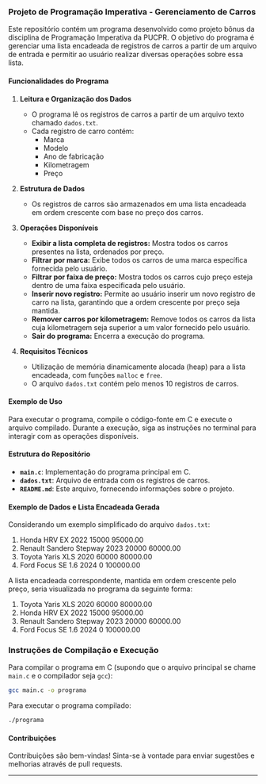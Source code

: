 ### Projeto de Programação Imperativa - Gerenciamento de Carros

Este repositório contém um programa desenvolvido como projeto bônus da disciplina de Programação Imperativa da PUCPR. O objetivo do programa é gerenciar uma lista encadeada de registros de carros a partir de um arquivo de entrada e permitir ao usuário realizar diversas operações sobre essa lista.

#### Funcionalidades do Programa

1. **Leitura e Organização dos Dados**
   - O programa lê os registros de carros a partir de um arquivo texto chamado `dados.txt`.
   - Cada registro de carro contém:
     - Marca
     - Modelo
     - Ano de fabricação
     - Kilometragem
     - Preço

2. **Estrutura de Dados**
   - Os registros de carros são armazenados em uma lista encadeada em ordem crescente com base no preço dos carros.

3. **Operações Disponíveis**
   - **Exibir a lista completa de registros:** Mostra todos os carros presentes na lista, ordenados por preço.
   - **Filtrar por marca:** Exibe todos os carros de uma marca específica fornecida pelo usuário.
   - **Filtrar por faixa de preço:** Mostra todos os carros cujo preço esteja dentro de uma faixa especificada pelo usuário.
   - **Inserir novo registro:** Permite ao usuário inserir um novo registro de carro na lista, garantindo que a ordem crescente por preço seja mantida.
   - **Remover carros por kilometragem:** Remove todos os carros da lista cuja kilometragem seja superior a um valor fornecido pelo usuário.
   - **Sair do programa:** Encerra a execução do programa.

4. **Requisitos Técnicos**
   - Utilização de memória dinamicamente alocada (heap) para a lista encadeada, com funções `malloc` e `free`.
   - O arquivo `dados.txt` contém pelo menos 10 registros de carros.

#### Exemplo de Uso

Para executar o programa, compile o código-fonte em C e execute o arquivo compilado. Durante a execução, siga as instruções no terminal para interagir com as operações disponíveis.

#### Estrutura do Repositório

- **`main.c`**: Implementação do programa principal em C.
- **`dados.txt`**: Arquivo de entrada com os registros de carros.
- **`README.md`**: Este arquivo, fornecendo informações sobre o projeto.

#### Exemplo de Dados e Lista Encadeada Gerada

Considerando um exemplo simplificado do arquivo `dados.txt`:

1. Honda HRV EX 2022 15000 95000.00
2. Renault Sandero Stepway 2023 20000 60000.00
3. Toyota Yaris XLS 2020 60000 80000.00
4. Ford Focus SE 1.6 2024 0 100000.00

A lista encadeada correspondente, mantida em ordem crescente pelo preço, seria visualizada no programa da seguinte forma:

1. Toyota Yaris XLS 2020 60000 80000.00
2. Honda HRV EX 2022 15000 95000.00
3. Renault Sandero Stepway 2023 20000 60000.00
4. Ford Focus SE 1.6 2024 0 100000.00

### Instruções de Compilação e Execução

Para compilar o programa em C (supondo que o arquivo principal se chame `main.c` e o compilador seja `gcc`):

```bash
gcc main.c -o programa
```

Para executar o programa compilado:

```bash
./programa
```

#### Contribuições

Contribuições são bem-vindas! Sinta-se à vontade para enviar sugestões e melhorias através de pull requests.

---
